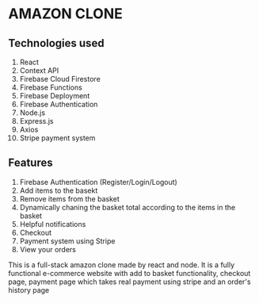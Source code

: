 # AMAZON CLONE #

## Technologies used ##

1. React
2. Context API
3. Firebase Cloud Firestore
4. Firebase Functions
5. Firebase Deployment
6. Firebase Authentication
7. Node.js
8. Express.js
9. Axios
10. Stripe payment system

## Features ##

1. Firebase Authentication (Register/Login/Logout)
2. Add items to the basekt
3. Remove items from the basket
4. Dynamically chaning the basket total according to the items in the basket
5. Helpful notifications
6. Checkout
7. Payment system using Stripe
8. View your orders


This is a full-stack amazon clone made by react and node. It is a fully functional e-commerce website with add to basket functionality, checkout page, payment page which takes real payment using stripe and an order's history page

